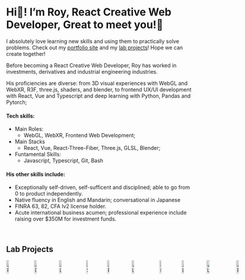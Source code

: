 # Hi👋! I’m Roy, React Creative Web Developer, Great to meet you!👋

I absolutely love learning new skills and using them to practically solve problems. Check out my [portfolio site](https://creative-ataraxia.github.io) and my <a href="#lab">lab projects</a>! Hope we can create together!

Before becoming a React Creative Web Developer, Roy has worked in investments, derivatives and industrial engineering industries.

His proficiencies are diverse: from 3D visual experiences with WebGL and WebXR, R3F, three.js, shaders, and blender, to frontend UX/UI development with React, Vue and Typescript and deep learning with Python, Pandas and Pytorch;

#### Tech skills:
* Main Roles: 
  - WebGL, WebXR, Frontend Web Development;
* Main Stacks
  - React, Vue, React-Three-Fiber, Three.js, GLSL, Blender;
* Funtamental Skills:
  - Javascript, Typescript, Git, Bash 

#### His other skills include:
-	Exceptionally self-driven, self-sufficent and disciplined; able to go from 0 to product independently.
-	Native fluency in English and Mandarin; conversational in Japanese
-	FINRA 63, 82, CFA lv2 license holder.
-	Acute international business acumen; professional experience include raising over $350M for investment funds.

<br>

<section id="lab">
  <h1>Lab Projects</h1>
</section>

<div style="display:flex;flex-direction:row;gap:1rem;">
<a href="https://creative-ataraxia.github.io/" rel='author' target='_blank'>
  <img src="https://creative-ataraxia.github.io/social/new_portfolio.png" width=35% height=35% alt="Portfolio">
</a>
<a href="https://creative-ataraxia.github.io/dddance/" rel='author' target='_blank'>
  <img src="https://creative-ataraxia.github.io/social/dddance.png" width=35% height=35% alt="Dance! Lights!">
</a>
<a href="https://creative-ataraxia.github.io/vivid-landing-page/" rel='author' target='_blank'>
  <img src="https://creative-ataraxia.github.io/social/vivid_landing_page.png" width=35% height=35% alt="Landing Page 1">
</a>
<a href="https://creative-ataraxia.github.io/meet-the-team-page/" rel='author' target='_blank'>
  <img src="https://creative-ataraxia.github.io/social/meet-the-team-page.png" width=35% height=35% alt="Scroll UI">
</a>
<a href="https://creative-ataraxia.github.io/roy-portfolio-ception/" rel='author' target='_blank'>
  <img src="https://creative-ataraxia.github.io/social/portfolio-ception.png" width=35% height=35% alt="Room with Laptop">
</a>
<a href="https://creative-ataraxia.github.io/legacy-portfolio-site/" rel='author' target='_blank'>
  <img src="https://creative-ataraxia.github.io/social/legacy_portfolio.png" width=35% height=35% alt="Legacy Portfolio">
</a>
<a href="https://creative-ataraxia.github.io/get_schwifty_portal/" rel='author' target='_blank'>
  <img src="https://creative-ataraxia.github.io/social/portal.png" width=35% height=35% alt="Rick's Portal">
</a>
<a href="https://creative-ataraxia.github.io/cyberpunk-sphere/" rel='author' target='_blank'>
  <img src="https://creative-ataraxia.github.io/social/cyber_sphere.png" width=35% height=35% alt="Living Sphere">
</a>
<a href="https://creative-ataraxia.github.io/sci-fi-gear-display/" rel='author' target='_blank'>
  <img src="https://creative-ataraxia.github.io/social/helmet.png" width=35% height=35% alt="Lights and Shadows">
</a>
<a href="https://creative-ataraxia.github.io/birds-over-sunset/" rel='author' target='_blank'>
  <img src="https://creative-ataraxia.github.io/social/birds_over_sunset.png" width=35% height=35% alt="Birds over Sunset">
</a>
</div>

<!---
unique_counter: 123
--->
